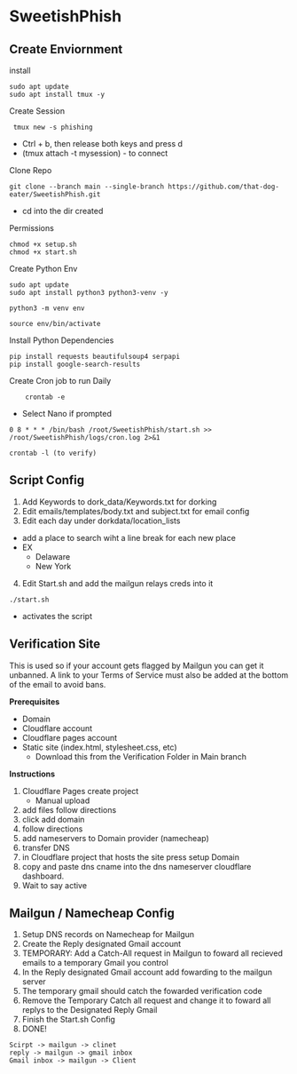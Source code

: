# SweetishPhish

## Create Enviornment
  
install
```
sudo apt update
sudo apt install tmux -y
```
Create Session
```
 tmux new -s phishing 
```
- Ctrl + b, then release both keys and press d  
- (tmux attach -t mysession) - to connect  

Clone Repo
```
git clone --branch main --single-branch https://github.com/that-dog-eater/SweetishPhish.git
```
- cd into the dir created


Permissions
```
chmod +x setup.sh
chmod +x start.sh
```

Create Python Env
```
sudo apt update
sudo apt install python3 python3-venv -y
```
```
python3 -m venv env
```
```
source env/bin/activate
```

Install Python Dependencies
```
pip install requests beautifulsoup4 serpapi
pip install google-search-results
```

Create Cron job to run Daily
```
	crontab -e
```
- Select Nano if prompted
```
0 8 * * * /bin/bash /root/SweetishPhish/start.sh >> /root/SweetishPhish/logs/cron.log 2>&1
```
```
crontab -l (to verify)
```
## Script Config

1. Add Keywords to dork_data/Keywords.txt for dorking
2. Edit emails/templates/body.txt and subject.txt for email config  
3. Edit each day under dorkdata/location_lists
- add a place to search wiht a line break for each new place
- EX
  - Delaware
  - New York
4. Edit Start.sh and add the mailgun relays creds into it

```
./start.sh
```
- activates the script

## Verification Site
This is used so if your account gets flagged by Mailgun you can get it unbanned. A link to your Terms of Service must also be added at the bottom of the email to avoid bans.

**Prerequisites**
- Domain
- Cloudflare account 
- Cloudflare pages account
- Static site (index.html, stylesheet.css, etc)
  	- Download this from the Verification Folder in Main branch
 
**Instructions**
1. Cloudflare Pages create project
	- Manual upload
2. add files follow directions
3. click add domain
4. follow directions 
5. add nameservers to Domain provider (namecheap)
6. transfer DNS
7. in Cloudflare project that hosts the site press setup Domain
8. copy and paste dns cname into the dns nameserver cloudflare dashboard.
9. Wait to say active

## Mailgun / Namecheap Config


1. Setup DNS records on Namecheap for Mailgun
2. Create the Reply designated Gmail account
3. TEMPORARY: Add a Catch-All request in Mailgun to foward all recieved emails to a temporary Gmail you control
4. In the Reply designated Gmail account add fowarding to the mailgun server
5. The temporary gmail should catch the fowarded verification code
6. Remove the Temporary Catch all request and change it to foward all replys to the Designated Reply Gmail
7. Finish the Start.sh Config
8. DONE!  
```
Scirpt -> mailgun -> clinet
reply -> mailgun -> gmail inbox
Gmail inbox -> mailgun -> Client 


